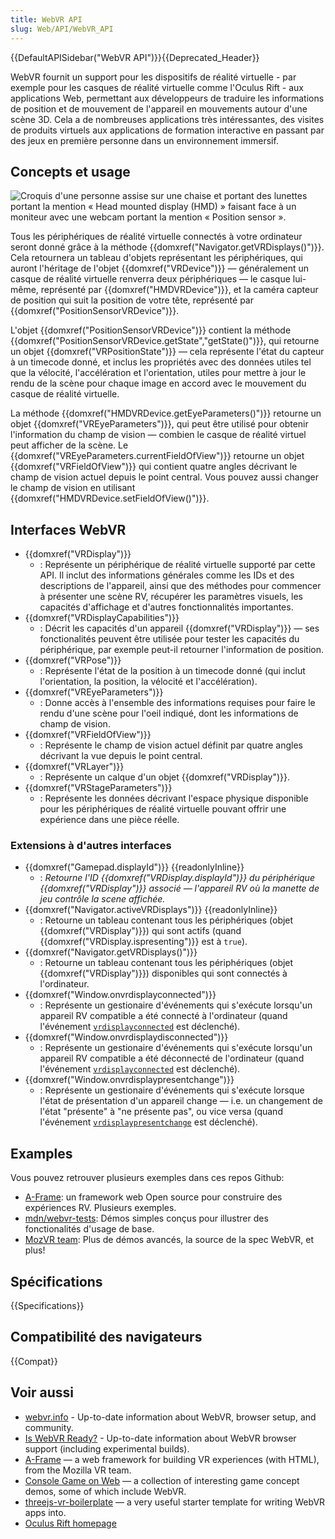 ```yaml
---
title: WebVR API
slug: Web/API/WebVR_API
---
```


{{DefaultAPISidebar("WebVR API")}}{{Deprecated_Header}}

WebVR fournit un support pour les dispositifs de réalité virtuelle - par exemple pour les casques de réalité virtuelle comme l'Oculus Rift - aux applications Web, permettant aux développeurs de traduire les informations de position et de mouvement de l'appareil en mouvements autour d'une scène 3D. Cela a de nombreuses applications très intéressantes, des visites de produits virtuels aux applications de formation interactive en passant par des jeux en première personne dans un environnement immersif.

## Concepts et usage

![Croquis d'une personne assise sur une chaise et portant des lunettes portant la mention « Head mounted display (HMD) » faisant face à un moniteur avec une webcam portant la mention « Position sensor ».](hw-setup.png)

Tous les périphériques de réalité virtuelle connectés à votre ordinateur seront donné grâce à la méthode {{domxref("Navigator.getVRDisplays()")}}. Cela retournera un tableau d'objets représentant les périphériques, qui auront l'héritage de l'objet {{domxref("VRDevice")}} — généralement un casque de réalité virtuelle renverra deux périphériques — le casque lui-même, représenté par {{domxref("HMDVRDevice")}}, et la caméra capteur de position qui suit la position de votre tête, représenté par {{domxref("PositionSensorVRDevice")}}.

L'objet {{domxref("PositionSensorVRDevice")}} contient la méthode {{domxref("PositionSensorVRDevice.getState","getState()")}}, qui retourne un objet {{domxref("VRPositionState")}} — cela représente l'état du capteur à un timecode donné, et inclus les propriétés avec des données utiles tel que la vélocité, l'accélération et l'orientation, utiles pour mettre à jour le rendu de la scène pour chaque image en accord avec le mouvement du casque de réalité virtuelle.

La méthode {{domxref("HMDVRDevice.getEyeParameters()")}} retourne un objet {{domxref("VREyeParameters")}}, qui peut être utilisé pour obtenir l'information du champ de vision — combien le casque de réalité virtuel peut afficher de la scène. Le {{domxref("VREyeParameters.currentFieldOfView")}} retourne un objet {{domxref("VRFieldOfView")}} qui contient quatre angles décrivant le champ de vision actuel depuis le point central. Vous pouvez aussi changer le champ de vision en utilisant {{domxref("HMDVRDevice.setFieldOfView()")}}.

## Interfaces WebVR

- {{domxref("VRDisplay")}}
  - : Représente un périphérique de réalité virtuelle supporté par cette API. Il inclut des informations générales comme les IDs et des descriptions de l'appareil, ainsi que des méthodes pour commencer à présenter une scène RV, récupérer les paramètres visuels, les capacités d'affichage et d'autres fonctionnalités importantes.
- {{domxref("VRDisplayCapabilities")}}
  - : Décrit les capacités d'un appareil {{domxref("VRDisplay")}} — ses fonctionalités peuvent être utilisée pour tester les capacités du périphérique, par exemple peut-il retourner l'information de position.
- {{domxref("VRPose")}}
  - : Représente l'état de la position à un timecode donné (qui inclut l'orientation, la position, la vélocité et l'accélération).
- {{domxref("VREyeParameters")}}
  - : Donne accès à l'ensemble des informations requises pour faire le rendu d'une scène pour l'oeil indiqué, dont les informations de champ de vision.
- {{domxref("VRFieldOfView")}}
  - : Représente le champ de vision actuel définit par quatre angles décrivant la vue depuis le point central.
- {{domxref("VRLayer")}}
  - : Représente un calque d'un objet {{domxref("VRDisplay")}}.
- {{domxref("VRStageParameters")}}
  - : Représente les données décrivant l'espace physique disponible pour les périphériques de réalité virtuelle pouvant offrir une expérience dans une pièce réelle.

### Extensions à d'autres interfaces

- {{domxref("Gamepad.displayId")}} {{readonlyInline}}
  - : _Retourne l'ID {{domxref("VRDisplay.displayId")}} du périphérique {{domxref("VRDisplay")}} associé — l'appareil RV où la manette de jeu contrôle la scene affichée._
- {{domxref("Navigator.activeVRDisplays")}} {{readonlyInline}}
  - : Retourne un tableau contenant tous les périphériques (objet {{domxref("VRDisplay")}}) qui sont actifs (quand {{domxref("VRDisplay.ispresenting")}} est à `true`).
- {{domxref("Navigator.getVRDisplays()")}}
  - : Retourne un tableau contenant tous les périphériques (objet {{domxref("VRDisplay")}}) disponibles qui sont connectés à l'ordinateur.
- {{domxref("Window.onvrdisplayconnected")}}
  - : Représente un gestionaire d'événements qui s'exécute lorsqu'un appareil RV compatible a été connecté à l'ordinateur (quand l'événement [`vrdisplayconnected`](/fr/docs/Web/API/Window/vrdisplayconnect_event) est déclenché).
- {{domxref("Window.onvrdisplaydisconnected")}}
  - : Représente un gestionaire d'événements qui s'exécute lorsqu'un appareil RV compatible a été déconnecté de l'ordinateur (quand l'événement [`vrdisplayconnected`](/fr/docs/Web/API/Window/vrdisplaydisconnect_event) est déclenché).
- {{domxref("Window.onvrdisplaypresentchange")}}
  - : Représente un gestionaire d'événements qui s'exécute lorsque l'état de présentation d'un appareil change — i.e. un changement de l'état "présente" à "ne présente pas", ou vice versa (quand l'événement [`vrdisplaypresentchange`](/fr/docs/Web/API/Window/vrdisplaypresentchange_event) est déclenché).

## Examples

Vous pouvez retrouver plusieurs exemples dans ces repos Github:

- [A-Frame](https://github.com/aframevr/aframe): un framework web Open source pour construire des expériences RV. Plusieurs exemples.
- [mdn/webvr-tests](https://github.com/mdn/webvr-tests): Démos simples conçus pour illustrer des fonctionalités d'usage de base.
- [MozVR team](https://github.com/MozVR/): Plus de démos avancés, la source de la spec WebVR, et plus!

## Spécifications

{{Specifications}}

## Compatibilité des navigateurs

{{Compat}}

## Voir aussi

- [webvr.info](https://webvr.info) - Up-to-date information about WebVR, browser setup, and community.
- [Is WebVR Ready?](https://iswebvrready.com) - Up-to-date information about WebVR browser support (including experimental builds).
- [A-Frame](https://aframe.io) — a web framework for building VR experiences (with HTML), from the Mozilla VR team.
- [Console Game on Web](http://dsmu.me/ConsoleGameOnWeb/) — a collection of interesting game concept demos, some of which include WebVR.
- [threejs-vr-boilerplate](https://github.com/MozVR/vr-web-examples/tree/master/threejs-vr-boilerplate) — a very useful starter template for writing WebVR apps into.
- [Oculus Rift homepage](https://developer.oculus.com/)
